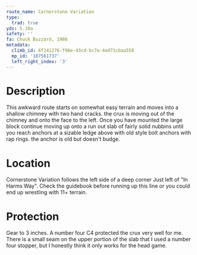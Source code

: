 ```yaml
---
route_name: Cornerstone Variation
type:
  trad: true
yds: 5.10a
safety: ''
fa: Chuck Buzzard, 1986
metadata:
  climb_id: 6f241276-f96e-43cd-bc7e-4ed71cbaa558
  mp_id: '107561737'
  left_right_index: '3'
---
```

# Description
This awkward route starts on somewhat easy terrain and moves into a shallow chimney with two hand cracks. the crux is moving out of the chimney and onto the face to the left. Once you have mounted the large block continue moving up onto a run out slab of fairly solid nubbins until you reach anchors at a sizable ledge above with old style bolt anchors with rap rings. the anchor is old but doesn't budge.

# Location
Cornerstone Variation follows the left side of a deep corner Just left of "In Harms Way". Check the guidebook before running up this line or you could end up wrestling with 11+ terrain.

# Protection
Gear to 3 inches. A number four C4 protected the crux very well for me. There is a small seam on the upper portion of the slab that I used a number four stopper, but I honestly think it only works for the head game.
